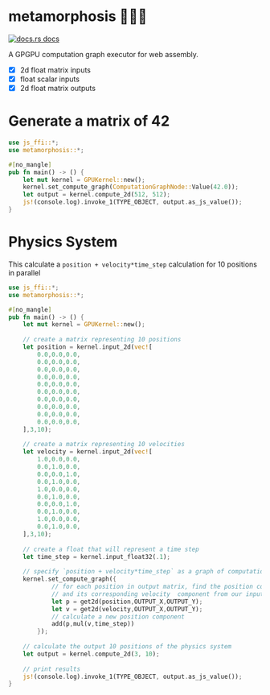 # metamorphosis 🌟🐛🦋

<a href="https://docs.rs/metamorphosis"><img src="https://img.shields.io/badge/docs-latest-blue.svg?style=flat-square" alt="docs.rs docs" /></a>

A GPGPU computation graph executor for web assembly.

- [x] 2d float matrix inputs
- [x] float scalar inputs
- [x] 2d float matrix outputs

# Generate a matrix of 42

```rust
use js_ffi::*;
use metamorphosis::*;

#[no_mangle]
pub fn main() -> () {
    let mut kernel = GPUKernel::new();
    kernel.set_compute_graph(ComputationGraphNode::Value(42.0));
    let output = kernel.compute_2d(512, 512);
    js!(console.log).invoke_1(TYPE_OBJECT, output.as_js_value());
}
```

# Physics System

This calculate a `position + velocity*time_step` calculation for 10 positions in parallel

```rust
use js_ffi::*;
use metamorphosis::*;

#[no_mangle]
pub fn main() -> () {
    let mut kernel = GPUKernel::new();
    
    // create a matrix representing 10 positions 
    let position = kernel.input_2d(vec![
        0.0,0.0,0.0,
        0.0,0.0,0.0,
        0.0,0.0,0.0,
        0.0,0.0,0.0,
        0.0,0.0,0.0,
        0.0,0.0,0.0,
        0.0,0.0,0.0,
        0.0,0.0,0.0,
        0.0,0.0,0.0,
        0.0,0.0,0.0,
    ],3,10);
    
    // create a matrix representing 10 velocities 
    let velocity = kernel.input_2d(vec![
        1.0,0.0,0.0,
        0.0,1.0,0.0,
        0.0,0.0,1.0,
        0.0,1.0,0.0,
        1.0,0.0,0.0,
        0.0,1.0,0.0,
        0.0,0.0,1.0,
        0.0,1.0,0.0,
        1.0,0.0,0.0,
        0.0,1.0,0.0,
    ],3,10);
    
    // create a float that will represent a time step
    let time_step = kernel.input_float32(.1);
    
    // specify `position + velocity*time_step` as a graph of computation
    kernel.set_compute_graph({
            // for each position in output matrix, find the position component 
            // and its corresponding velocity  component from our input matricies
            let p = get2d(position,OUTPUT_X,OUTPUT_Y); 
            let v = get2d(velocity,OUTPUT_X,OUTPUT_Y); 
            // calculate a new position component
            add(p,mul(v,time_step))
        });
    
    // calculate the output 10 positions of the physics system
    let output = kernel.compute_2d(3, 10);
    
    // print results
    js!(console.log).invoke_1(TYPE_OBJECT, output.as_js_value());
}
```
